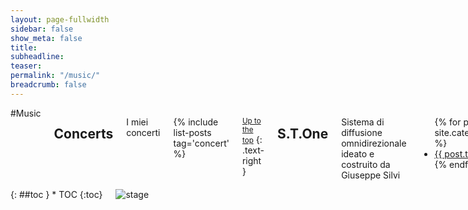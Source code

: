 ```yaml
---
layout: page-fullwidth
sidebar: false
show_meta: false
title:
subheadline:
teaser:
permalink: "/music/"
breadcrumb: false
---
```

<div class="row">
  <div class="large-9 large-push-3 columns" markdown="1">
#Music

## Concerts
I miei concerti

{% include list-posts tag='concert' %}

<small markdown="1">[Up to the top](#toc)</small>
{: .text-right }

## S.T.One
Sistema di diffusione omnidirezionale ideato e costruito da Giuseppe Silvi

<ul>
    {% for post in site.categories.STOne %}
    <li><a href="{{ site.url }}{{ post.url }}">{{ post.title }}</a></li>
    {% endfor %}
</ul>

<small markdown="1">[Up to the top](#toc)</small>
{: .text-right }

## EMUFest
Festival Internazionale di Musica Elettronica

{% include list-posts tag='EMUFest' %}

<small markdown="1">[Up to the top](#toc)</small>
{: .text-right }
</div>

<div class="large-3 large-pull-9 columns" markdown="1">
<div class="panel radius" markdown="1">
{: ##toc }
*  TOC
{:toc}
</div>
<div class="border-dotted radius b30">
  <img src="{{ site.url }}/images/banners/stage.jpg" alt="stage">
</div>
</div>

</div>
